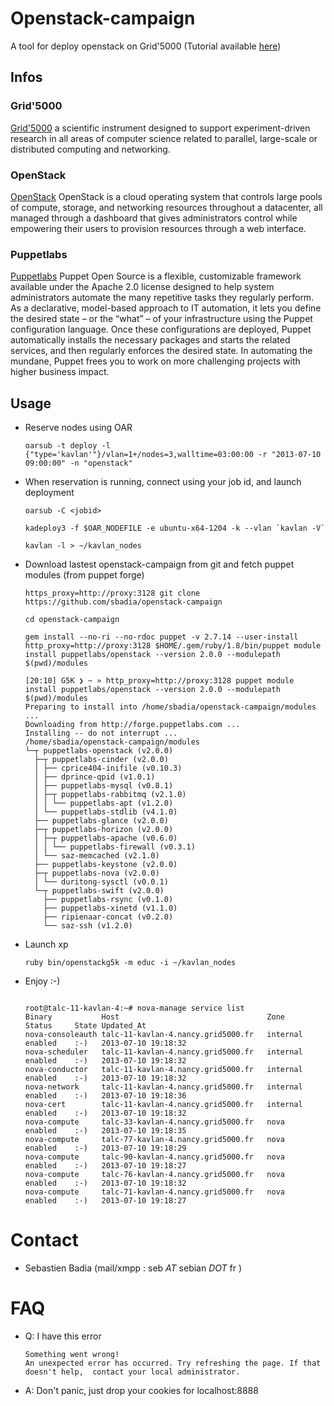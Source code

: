 # Openstack-campaign

A tool for deploy openstack on Grid'5000 (Tutorial available [here](https://www.grid5000.fr/mediawiki/index.php/OpenStack))

## Infos

### Grid'5000

[Grid'5000](https://www.grid5000.fr/) a scientific instrument designed to support experiment-driven research in all areas of computer science related to parallel, large-scale or
distributed computing and networking.

### OpenStack

[OpenStack](http://www.openstack.org) OpenStack is a cloud operating system that controls large pools of compute, storage, and networking resources throughout a datacenter, all managed through a dashboard that gives administrators control while empowering their users to provision resources through a web interface.

### Puppetlabs
[Puppetlabs](http://www.puppetlabs.org) Puppet Open Source is a flexible, customizable framework available under the Apache 2.0 license designed to help system administrators automate the many repetitive tasks they regularly perform. As a declarative, model-based approach to IT automation, it lets you define the desired state – or the “what” – of your infrastructure using the Puppet configuration language. Once these configurations are deployed, Puppet automatically installs the necessary packages and starts the related services, and then regularly enforces the desired state. In automating the mundane, Puppet frees you to work on more challenging projects with higher business impact.

## Usage

* Reserve nodes using OAR

    ```
    oarsub -t deploy -l {"type='kavlan'"}/vlan=1+/nodes=3,walltime=03:00:00 -r "2013-07-10 09:00:00" -n "openstack"
    ```

* When reservation is running, connect using your job id, and launch deployment

    ```
    oarsub -C <jobid>
    ```
    ```
    kadeploy3 -f $OAR_NODEFILE -e ubuntu-x64-1204 -k --vlan `kavlan -V`
    ```
    ```
    kavlan -l > ~/kavlan_nodes
    ```

* Download lastest openstack-campaign from git and fetch puppet modules (from puppet forge)
    ```
    https_proxy=http://proxy:3128 git clone https://github.com/sbadia/openstack-campaign
    ```
    ```
    cd openstack-campaign
    ```
    ```
    gem install --no-ri --no-rdoc puppet -v 2.7.14 --user-install
    http_proxy=http://proxy:3128 $HOME/.gem/ruby/1.8/bin/puppet module install puppetlabs/openstack --version 2.0.0 --modulepath $(pwd)/modules
    ```

    ```
    [20:10] G5K ❯ ~ » http_proxy=http://proxy:3128 puppet module install puppetlabs/openstack --version 2.0.0 --modulepath $(pwd)/modules
    Preparing to install into /home/sbadia/openstack-campaign/modules ...
    Downloading from http://forge.puppetlabs.com ...
    Installing -- do not interrupt ...
    /home/sbadia/openstack-campaign/modules
    └─┬ puppetlabs-openstack (v2.0.0)
      ├─┬ puppetlabs-cinder (v2.0.0)
      │ ├── cprice404-inifile (v0.10.3)
      │ ├── dprince-qpid (v1.0.1)
      │ ├── puppetlabs-mysql (v0.8.1)
      │ ├─┬ puppetlabs-rabbitmq (v2.1.0)
      │ │ └── puppetlabs-apt (v1.2.0)
      │ └── puppetlabs-stdlib (v4.1.0)
      ├── puppetlabs-glance (v2.0.0)
      ├─┬ puppetlabs-horizon (v2.0.0)
      │ ├─┬ puppetlabs-apache (v0.6.0)
      │ │ └── puppetlabs-firewall (v0.3.1)
      │ └── saz-memcached (v2.1.0)
      ├── puppetlabs-keystone (v2.0.0)
      ├─┬ puppetlabs-nova (v2.0.0)
      │ └── duritong-sysctl (v0.0.1)
      └─┬ puppetlabs-swift (v2.0.0)
        ├── puppetlabs-rsync (v0.1.0)
        ├── puppetlabs-xinetd (v1.1.0)
        ├── ripienaar-concat (v0.2.0)
        └── saz-ssh (v1.2.0)
    ```

* Launch xp

    ```
    ruby bin/openstackg5k -m educ -i ~/kavlan_nodes
    ```

* Enjoy :-)

    ```

    root@talc-11-kavlan-4:~# nova-manage service list
    Binary           Host                                 Zone             Status     State Updated_At
    nova-consoleauth talc-11-kavlan-4.nancy.grid5000.fr   internal         enabled    :-)   2013-07-10 19:18:32
    nova-scheduler   talc-11-kavlan-4.nancy.grid5000.fr   internal         enabled    :-)   2013-07-10 19:18:32
    nova-conductor   talc-11-kavlan-4.nancy.grid5000.fr   internal         enabled    :-)   2013-07-10 19:18:32
    nova-network     talc-11-kavlan-4.nancy.grid5000.fr   internal         enabled    :-)   2013-07-10 19:18:36
    nova-cert        talc-11-kavlan-4.nancy.grid5000.fr   internal         enabled    :-)   2013-07-10 19:18:32
    nova-compute     talc-33-kavlan-4.nancy.grid5000.fr   nova             enabled    :-)   2013-07-10 19:18:35
    nova-compute     talc-77-kavlan-4.nancy.grid5000.fr   nova             enabled    :-)   2013-07-10 19:18:29
    nova-compute     talc-90-kavlan-4.nancy.grid5000.fr   nova             enabled    :-)   2013-07-10 19:18:27
    nova-compute     talc-76-kavlan-4.nancy.grid5000.fr   nova             enabled    :-)   2013-07-10 19:18:32
    nova-compute     talc-71-kavlan-4.nancy.grid5000.fr   nova             enabled    :-)   2013-07-10 19:18:27
    ```
# Contact

* Sebastien Badia (mail/xmpp : seb _AT_ sebian _DOT_ fr )


# FAQ

* Q: I have this error

      Something went wrong!
      An unexpected error has occurred. Try refreshing the page. If that doesn't help,  contact your local administrator.

* A: Don't panic, just drop your cookies for localhost:8888
